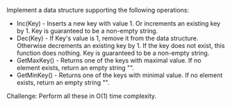 Implement a data structure supporting the following operations:

* Inc(Key) - Inserts a new key with value 1. Or increments an existing key by 1. Key is guaranteed to be a non-empty string.
* Dec(Key) - If Key's value is 1, remove it from the data structure. Otherwise decrements an existing key by 1. If the key does not exist, this function does nothing. Key is guaranteed to be a non-empty string.
* GetMaxKey() - Returns one of the keys with maximal value. If no element exists, return an empty string "".
* GetMinKey() - Returns one of the keys with minimal value. If no element exists, return an empty string "".

Challenge: Perform all these in O(1) time complexity.
